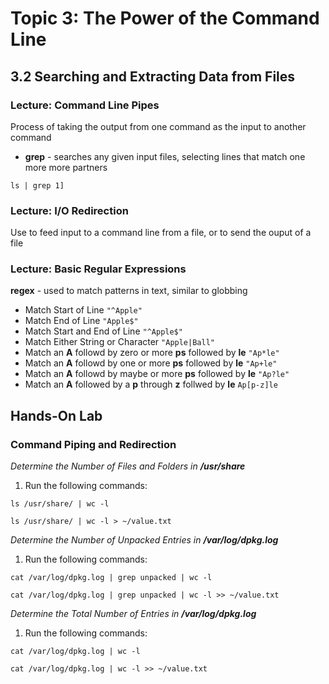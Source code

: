 # Topic 3: The Power of the Command Line

## 3.2 Searching and Extracting Data from Files

### Lecture: Command Line Pipes

Process of taking the output from one command as the input to another command

- **grep** - searches any given input files, selecting lines that match one more more partners

`ls | grep 1]`

### Lecture: I/O Redirection
	
Use to feed input to a command line from a file, or to send the ouput of a file

###  Lecture: Basic Regular Expressions

**regex** - used to match patterns in text, similar to globbing

- Match Start of Line `"^Apple"`
- Match End of Line `"Apple$"`
- Match Start and End of Line `"^Apple$"`
- Match Either String or Character `"Apple|Ball"`
- Match an **A** followd by zero or more **ps**  followed by **le** `"Ap*le"`
- Match an **A** followd by one or more **ps**  followed by **le** `"Ap+le"`
- Match an **A** followd by maybe or more **ps**  followed by **le** `"Ap?le"`
- Match an **A** followed by a **p** through **z** follwed by **le** `Ap[p-z]le`

## Hands-On Lab

### Command Piping and Redirection

*Determine the Number of Files and Folders in **/usr/share***
1. Run the following commands:

`ls /usr/share/ | wc -l`

`ls /usr/share/ | wc -l > ~/value.txt`

*Determine the Number of Unpacked Entries in **/var/log/dpkg.log***
1. Run the following commands:

`cat /var/log/dpkg.log | grep unpacked | wc -l`

`cat /var/log/dpkg.log | grep unpacked | wc -l >> ~/value.txt`

*Determine the Total Number of Entries in **/var/log/dpkg.log***
1. Run the following commands:

`cat /var/log/dpkg.log | wc -l`

`cat /var/log/dpkg.log | wc -l >> ~/value.txt`